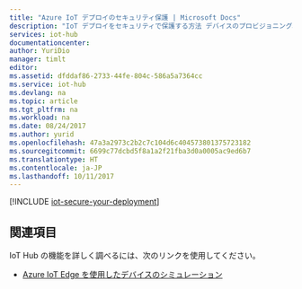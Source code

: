 ```yaml
---
title: "Azure IoT デプロイのセキュリティ保護 | Microsoft Docs"
description: "IoT デプロイをセキュリティで保護する方法 デバイスのプロビジョニング、接続、および IoT Hub サービスへのアクセスをセキュリティで保護するためのガイドラインが含まれます。"
services: iot-hub
documentationcenter: 
author: YuriDio
manager: timlt
editor: 
ms.assetid: dfddaf86-2733-44fe-804c-586a5a7364cc
ms.service: iot-hub
ms.devlang: na
ms.topic: article
ms.tgt_pltfrm: na
ms.workload: na
ms.date: 08/24/2017
ms.author: yurid
ms.openlocfilehash: 47a3a2973c2b2c7c104d6c404573801375723182
ms.sourcegitcommit: 6699c77dcbd5f8a1a2f21fba3d0a0005ac9ed6b7
ms.translationtype: HT
ms.contentlocale: ja-JP
ms.lasthandoff: 10/11/2017
---
```

[!INCLUDE [iot-secure-your-deployment](../../includes/iot-secure-your-deployment.md)]

## <a name="see-also"></a>関連項目
IoT Hub の機能を詳しく調べるには、次のリンクを使用してください。

* [Azure IoT Edge を使用したデバイスのシミュレーション][lnk-iotedge]

[lnk-iotedge]: iot-hub-linux-iot-edge-simulated-device.md
